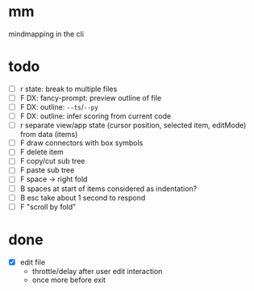 # mm

mindmapping in the cli

# todo

- [ ] r state: break to multiple files
- [ ] F DX: fancy-prompt: preview outline of file
- [ ] F DX: outline: `--ts`/`--py`
- [ ] F DX: outline: infer scoring from current code
- [ ] r separate view/app state (cursor position, selected item, editMode) from data (items)
- [ ] F draw connectors with box symbols
- [ ] F delete item
- [ ] F copy/cut sub tree
- [ ] F paste sub tree
- [ ] F space -> right fold
- [ ] B spaces at start of items considered as indentation?
- [ ] B esc take about 1 second to respond
- [ ] F "scroll by fold"

# done

- [x] edit file
  - throttle/delay after user edit interaction
  - once more before exit
